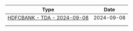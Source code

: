 | Type                                                                      | Date       |
| ------------------------------------------------------------------------- | ---------- |
| [HDFCBANK - TDA - 2024-09-08](tda/HDFCBANK%20-%20TDA%20-%202024-09-08.md) | 2024-09-08 |
|                                                                           |            |
|                                                                           |            |
